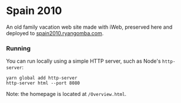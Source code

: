 # Spain 2010

An old family vacation web site made with iWeb, preserved here and deployed to [spain2010.ryangomba.com](https://spain2010.ryangomba.com).

### Running

You can run locally using a simple HTTP server, such as Node's `http-server`:

```
yarn global add http-server
http-server html --port 8080
```

Note: the homepage is located at `/Overview.html`.

